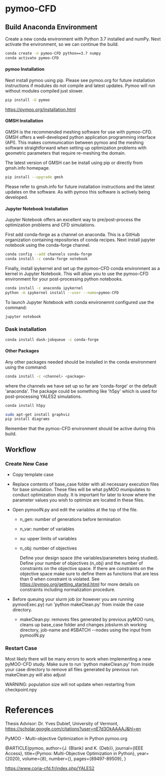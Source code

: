 # pymoo-CFD

## Build Anaconda Environment
Create a new conda environment with Python 3.7 installed and numPy.
Next activate the environment, so we can continue the build.  
```bash
conda create -n pymoo-CFD python==3.7 numpy
conda activate pymoo-CFD
```

#### pymoo Installation
Next install pymoo using pip.
Please see pymoo.org for future installation instructions if modules do not compile and latest updates.
Pymoo will run without modules compiled just slower.

```bash
pip install -U pymoo
````

https://pymoo.org/installation.html

#### GMSH Installation
GMSH is the recommended meshing software for use with pymoo-CFD.
GMSH offers a well-developed python application programming interface (API).
This makes communication between pymoo and the meshing software straightforward
when setting up optimization problems with geometric parameters that require re-meshing the domain.

The latest version of GMSH can be install using pip or directly from gmsh.info homepage.  
```bash
pip install --upgrade gmsh
```
Please refer to gmsh.info for future installation instructions and the latest updates on the software.
As with pymoo this software is actively being developed.


#### Jupyter Notebook Installation
Jupyter Notebook offers an excellent way to pre/post-process the optimization problems
and CFD simulations.

First add conda-forge as a channel on anaconda.
This is a GitHub organization containing repositories of conda recipes.
Next install jupyter notebook using the conda-forge channel.
```bash
conda config --add channels conda-forge
conda install -c conda-forge notebook
```
Finally, install ipykernel and set up the pymoo-CFD conda environment as a kernel in Jupyter Notebook.
This will allow you to use the pymoo-CFD environment for your post-processing python notebooks.
```bash
conda install -c anaconda ipykernel
python -m ipykernel install --user --name=pymoo-CFD
```
To launch Jupyter Notebook with conda environemnt configured use the command:
```bash
jupyter notebook
```

### Dask installation

```bash
conda install dask-jobqueue -c conda-forge
```



#### Other Packages
Any other packages needed should be installed in the conda environment using the command:
```bash
conda install -c <channel> <package>
```
where the channels we have set up so far are 'conda-forge' or the default 'anaconda'.
The package could be something like 'h5py' which is used for post-processing YALES2 simulations.
```bash
conda install h5py
```

```bash
sudo apt-get install graphviz
pip install diagrams
```

Remember that the pymoo-CFD environment should be active during this build.

## Workflow
### Create New Case
- Copy template case

- Replace contents of base_case folder with all necessary execution files for base simulation.
  These files will be what pyMOO munipulates to conduct optimization study.
  It is important for later to know where the parameter values you wish to optimize are located in these files.

- Open pymooIN.py and edit the variables at the top of the file.
  - n_gen: number of generations before termination
  - n_var: number of variables   
  - xu: upper limits of variables   
  - n_obj: number of objectives

    Define your design space (the variables/parameters being studied).
  Define your number of objectives (n_obj) and the number of constraints on the objective space.
  If there are constraints on the objective space make sure to define them as functions that are less than 0 when constraint is violated.
  See https://pymoo.org/getting_started.html for more details on constraints including normalization procedure.

- Before queuing your slurm job (or however you are running pymooExec.py) run 'python makeClean.py' from inside the case directory.
  - makeClean.py: removes files generated by previous pyMOO runs, cleans up base_case folder and changes jobslurm.sh working directory, job-name and #SBATCH --nodes
    using the input from pymooIN.py


### Restart Case
Most likely there will be many errors to work when implementing a new pyMOO-CFD study.
Make sure to run 'python makeClean.py' from inside your case directory to remove all files generated by previous run.
makeClean.py will also adjust

WARNING: population size will not update when restarting from checkpoint.npy


# References

Thesis Advisor: Dr. Yves Dubief, University of Vermont, https://scholar.google.com/citations?user=nE7d3OkAAAAJ&hl=en


PyMOO - Multi-objective Optimization in Python
pymoo.org

@ARTICLE{pymoo,
    author={J. {Blank} and K. {Deb}},
    journal={IEEE Access},
    title={Pymoo: Multi-Objective Optimization in Python},
    year={2020},
    volume={8},
    number={},
    pages={89497-89509},
}


https://www.coria-cfd.fr/index.php/YALES2
